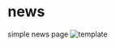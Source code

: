 # news
simple news page
![template](https://ps.w.org/sp-news-and-widget/assets/screenshot-3.png?rev=1236144)
